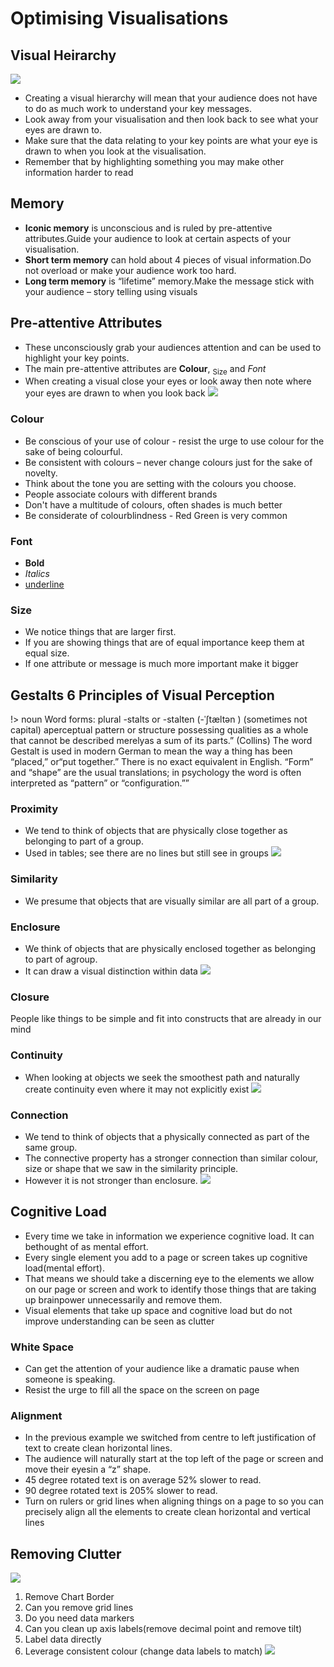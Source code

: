 # Optimising Visualisations
## Visual Heirarchy
![](Order_Of_Reading.png)
- Creating a visual hierarchy will mean that your audience does not have to do as much work to understand your key messages.
- Look away from your visualisation and then look back to see what your eyes are drawn to.
- Make sure that the data relating to your key points are what your eye is drawn to when you look at the visualisation.
- Remember that by highlighting something you may make other information harder to read
## Memory
- **Iconic memory** is unconscious and is ruled by pre-attentive attributes.Guide your audience to look at certain aspects of your visualisation.
- **Short term memory** can hold about 4 pieces of visual information.Do not overload or make your audience work too hard.
- **Long term memory** is “lifetime” memory.Make the message stick with your audience – story telling using visuals
## Pre-attentive Attributes
- These unconsciously grab your audiences attention and can be used to highlight your key points.
- The main pre-attentive attributes are **Colour**, $_{\text{Size}}$ and $Font$
- When creating a visual close your eyes or look away then note where your eyes are drawn to when you look back
![](Pasted%20image%2020240301142828.png)
### Colour
- Be conscious of your use of colour - resist the urge to use colour for the sake of being colourful.
- Be consistent with colours – never change colours just for the sake of novelty.
- Think about the tone you are setting with the colours you choose.
- People associate colours with different brands
- Don't have a multitude of colours, often shades is much better
- Be considerate of colourblindness - Red Green is very common
### Font
- **Bold**
- *Italics*
- <ins>underline</ins>
### Size
- We notice things that are larger first.
- If you are showing things that are of equal importance keep them at equal size.
- If one attribute or message is much more important make it bigger

## Gestalts 6 Principles of Visual Perception
!> noun Word forms: plural -stalts or -stalten (-ˈʃtæltən ) (sometimes not capital) aperceptual pattern or structure possessing qualities as a whole that cannot be described merelyas a sum of its parts.” (Collins)
The word Gestalt is used in modern German to mean the way a thing has been “placed,” or“put together.” There is no exact equivalent in English. “Form” and “shape” are the usual translations; in psychology the word is often interpreted as “pattern” or “configuration.””
### Proximity
- We tend to think of objects that are physically close together as belonging to part of a group.
- Used in tables; see there are no lines but still see in groups
![](Pasted%20image%2020240301142249.png)
### Similarity
- We presume that objects that are visually similar are all part of a group.
### Enclosure
- We think of objects that are physically enclosed together as belonging to part of agroup.
- It can draw a visual distinction within data
![](Pasted%20image%2020240301142438.png)
### Closure
People like things to be simple and fit into constructs that are already in our mind
### Continuity
- When looking at objects we seek the smoothest path and naturally create continuity even where it may not explicitly exist
![](Pasted%20image%2020240301142611.png)
### Connection
- We tend to think of objects that a physically connected as part of the same group.
- The connective property has a stronger connection than similar colour, size or shape that we saw in the similarity principle.
- However it is not stronger than enclosure.
![](Pasted%20image%2020240301142731.png)

## Cognitive Load
- Every time we take in information we experience cognitive load. It can bethought of as mental effort.
- Every single element you add to a page or screen takes up cognitive load(mental effort).
- That means we should take a discerning eye to the elements we allow on our page or screen and work to identify those things that are taking up brainpower unnecessarily and remove them.
- Visual elements that take up space and cognitive load but do not improve understanding can be seen as clutter
### White Space
- Can get the attention of your audience like a dramatic pause when someone is speaking.
- Resist the urge to fill all the space on the screen on page
### Alignment
- In the previous example we switched from centre to left justification of text to create clean horizontal lines.
- The audience will naturally start at the top left of the page or screen and move their eyesin a “z” shape.
- 45 degree rotated text is on average 52% slower to read.
- 90 degree rotated text is 205% slower to read.
- Turn on rulers or grid lines when aligning things on a page to so you can precisely align all the elements to create clean horizontal and vertical lines

## Removing Clutter
![](Pasted%20image%2020240301143334.png)
1. Remove Chart Border
2. Can you remove grid lines
3. Do you need data markers
4. Can you clean up axis labels(remove decimal point and remove tilt)
5. Label data directly
6. Leverage consistent colour (change data labels to match)
![](Pasted%20image%2020240301143320.png)
